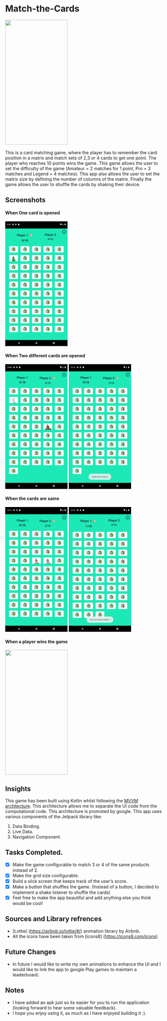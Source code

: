 # Match-the-Cards
<img src="images/menu.gif" width="200" height="400" />

This is a card matching game, where the player has to remember the card position in a matrix and match sets of 2,3 or 4 cards to get one point. The player who reaches 10 points wins the game. This game allows the user to set the difficulty of the game (Amateur = 2 matches for 1 point, Pro = 3 matches and Legend = 4 matches). This app also allows the user to set the matrix size by defining the number of columns of the matrix. Finally the game allows the user to shuffle the cards by shaking their device. 

## Screenshots

#### When One card is opened 
<img src="images/one_card.png" width="200" height="400" />

#### When Two different cards are opened
<img src="images/two_card.png" width="200" height="400" /> <img src="images/no_match.png" width="200" height="400" />

#### When the cards are same
<img src="images/two_match.png" width="200" height="400" /> <img src="images/match.png" width="200" height="400" />

#### When a player wins the game
<img src="images/winner.gif" width="200" height="400" />

## Insights
This game has been built using Kotlin whilst following the [MVVM architecture](https://developer.android.com/jetpack/docs/guide). This architecture allows me to separate the UI code from the computational code. This architecture is promoted by google. This app uses various components of the Jetpack library like:
1. Data Binding.
2. Live Data.
3. Navigation Component.

## Tasks Completed.
- [x] Make the game configurable to match 3 or 4 of the same products instead of 2.
- [x] Make the grid size configurable.
- [x] Build a slick screen that keeps track of the user’s score.
- [x] Make a button that shuffles the game. (Instead of a button, I decided to implement a shake listener to shuffle the cards)
- [x] Feel free to make the app beautiful and add anything else you think would be cool!

## Sources and Library refrences
- [Lottie] (https://airbnb.io/lottie/#/) animation library by Airbnb.
- All the icons have been taken from [icons8] (https://icons8.com/icons) 

## Future Changes 
- In future I would like to write my own animations to enhance the UI and I would like to link the app to google Play games to maintain a leaderboard. 

## Notes
- I have added an apk just so its easier for you to run the application (looking forward to hear some valuable feedback).
- I hope you enjoy using it, as much as I have enjoyed building it :).
